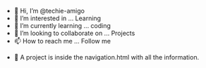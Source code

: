 - 👋 Hi, I’m @techie-amigo
- 👀 I’m interested in ... Learning
- 🌱 I’m currently learning ... coding
- 💞️ I’m looking to collaborate on ... Projects
- 📫 How to reach me ... Follow me

<!---
techie-amigo/techie-amigo is a ✨ special ✨ repository because its `README.md` (this file) appears on your GitHub profile.
You can click the Preview link to take a look at your changes.
--->

- 👋 A project is inside the navigation.html with all the information.